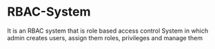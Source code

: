 # RBAC-System
It is an RBAC system that is role based access control System in which admin creates users, assign them roles, privileges and manage them

